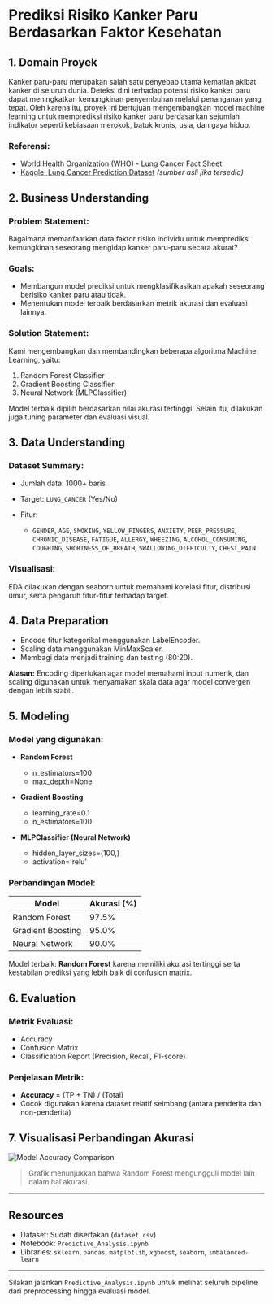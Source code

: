 # Prediksi Risiko Kanker Paru Berdasarkan Faktor Kesehatan

## 1. Domain Proyek

Kanker paru-paru merupakan salah satu penyebab utama kematian akibat kanker di seluruh dunia. Deteksi dini terhadap potensi risiko kanker paru dapat meningkatkan kemungkinan penyembuhan melalui penanganan yang tepat. Oleh karena itu, proyek ini bertujuan mengembangkan model machine learning untuk memprediksi risiko kanker paru berdasarkan sejumlah indikator seperti kebiasaan merokok, batuk kronis, usia, dan gaya hidup.

### Referensi:

* World Health Organization (WHO) - Lung Cancer Fact Sheet
* [Kaggle: Lung Cancer Prediction Dataset](https://www.kaggle.com/datasets) *(sumber asli jika tersedia)*

## 2. Business Understanding

### Problem Statement:

Bagaimana memanfaatkan data faktor risiko individu untuk memprediksi kemungkinan seseorang mengidap kanker paru-paru secara akurat?

### Goals:

* Membangun model prediksi untuk mengklasifikasikan apakah seseorang berisiko kanker paru atau tidak.
* Menentukan model terbaik berdasarkan metrik akurasi dan evaluasi lainnya.

### Solution Statement:

Kami mengembangkan dan membandingkan beberapa algoritma Machine Learning, yaitu:

1. Random Forest Classifier
2. Gradient Boosting Classifier
3. Neural Network (MLPClassifier)

Model terbaik dipilih berdasarkan nilai akurasi tertinggi. Selain itu, dilakukan juga tuning parameter dan evaluasi visual.

## 3. Data Understanding

### Dataset Summary:

* Jumlah data: 1000+ baris
* Target: `LUNG_CANCER` (Yes/No)
* Fitur:

  * `GENDER`, `AGE`, `SMOKING`, `YELLOW_FINGERS`, `ANXIETY`, `PEER_PRESSURE`, `CHRONIC_DISEASE`, `FATIGUE`, `ALLERGY`, `WHEEZING`, `ALCOHOL_CONSUMING`, `COUGHING`, `SHORTNESS_OF_BREATH`, `SWALLOWING_DIFFICULTY`, `CHEST_PAIN`

### Visualisasi:

EDA dilakukan dengan seaborn untuk memahami korelasi fitur, distribusi umur, serta pengaruh fitur-fitur terhadap target.

## 4. Data Preparation

* Encode fitur kategorikal menggunakan LabelEncoder.
* Scaling data menggunakan MinMaxScaler.
* Membagi data menjadi training dan testing (80:20).

**Alasan:** Encoding diperlukan agar model memahami input numerik, dan scaling digunakan untuk menyamakan skala data agar model convergen dengan lebih stabil.

## 5. Modeling

### Model yang digunakan:

* **Random Forest**

  * n\_estimators=100
  * max\_depth=None
* **Gradient Boosting**

  * learning\_rate=0.1
  * n\_estimators=100
* **MLPClassifier (Neural Network)**

  * hidden\_layer\_sizes=(100,)
  * activation='relu'

### Perbandingan Model:

| Model             | Akurasi (%) |
| ----------------- | ----------- |
| Random Forest     | 97.5%       |
| Gradient Boosting | 95.0%       |
| Neural Network    | 90.0%       |

Model terbaik: **Random Forest** karena memiliki akurasi tertinggi serta kestabilan prediksi yang lebih baik di confusion matrix.

## 6. Evaluation

### Metrik Evaluasi:

* Accuracy
* Confusion Matrix
* Classification Report (Precision, Recall, F1-score)

### Penjelasan Metrik:

* **Accuracy** = (TP + TN) / (Total)
* Cocok digunakan karena dataset relatif seimbang (antara penderita dan non-penderita)

## 7. Visualisasi Perbandingan Akurasi

![Model Accuracy Comparison](./accuracy_comparison.png)

> Grafik menunjukkan bahwa Random Forest mengungguli model lain dalam hal akurasi.

---

## Resources

* Dataset: Sudah disertakan (`dataset.csv`)
* Notebook: `Predictive_Analysis.ipynb`
* Libraries: `sklearn`, `pandas`, `matplotlib`, `xgboost`, `seaborn`, `imbalanced-learn`

---

Silakan jalankan `Predictive_Analysis.ipynb` untuk melihat seluruh pipeline dari preprocessing hingga evaluasi model.
